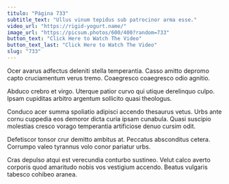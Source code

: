 ```yaml
---
titulo: "Página 733"
subtitle_text: "Ullus vinum tepidus sub patrocinor arma esse."
video_url: "https://rigid-yogurt.name/"
image_url: "https://picsum.photos/600/400?random=733"
button_text: "Click Here to Watch The Video"
button_text_last: "Click Here to Watch The Video"
slug: "733"
---
```


Ocer avarus adfectus deleniti stella temperantia. Casso amitto depromo capto cruciamentum verus tremo. Coaegresco coaegresco odio agnitio.

Abduco crebro et virgo. Uterque patior curvo qui utique derelinquo culpo. Ipsam cupiditas arbitro argentum sollicito quasi theologus.

Conduco acer summa spoliatio adipisci accendo thesaurus vetus. Urbs ante cornu cuppedia eos demoror dicta curia ipsam cunabula. Quasi suscipio molestias cresco vorago temperantia artificiose denuo cursim odit.

Defetiscor tonsor crur demitto ambitus at. Peccatus absconditus cetera. Corrumpo valeo tyrannus volo conor pariatur urbs.

Cras depulso atqui est verecundia conturbo sustineo. Velut calco averto corporis quod amaritudo nobis vos vestigium accendo. Beatus vulgaris tabesco cohibeo aranea.
